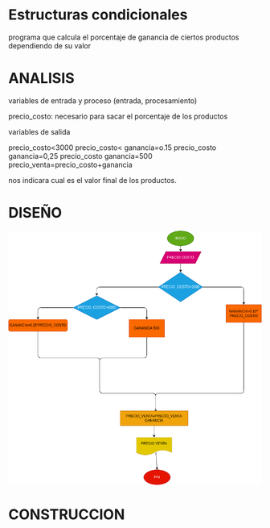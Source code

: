 # Estructuras condicionales

programa que calcula el porcentaje de ganancia de ciertos productos dependiendo de su valor

# ANALISIS

variables de entrada y proceso (entrada, procesamiento)

precio_costo: necesario para sacar el porcentaje de los productos

variables de salida

precio_costo<3000 precio_costo< ganancia=o.15 precio_costo ganancia=0,25
precio_costo ganancia=500 precio_venta=precio_costo+ganancia

nos indicara cual es el valor final de los productos.

# DISEÑO

![Digrama de flujo](diagrama.png "diagrama de flujo")

# CONSTRUCCION